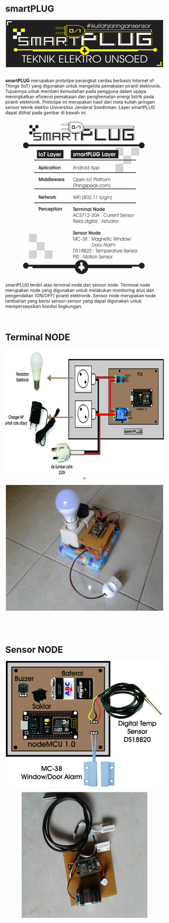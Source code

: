 # smartPLUG
<p align="center"><img src ="https://github.com/ekobayuhit/smartPLUG/blob/www/stiker_smartPLUG.png", width="500" height="150"/></p>
<br>
<b>smartPLUG</b> merupakan prototipe perangkat cerdas berbasis Internet of Things (IoT) yang digunakan untuk mengelola pemakaian piranti elektronik. Tujuannya untuk memberi kemudahan pada pengguna dalam upaya meningkatkan efisiensi pemakaian dan penghematan energi listrik pada piranti elektronik. 
Prototipe ini merupakan hasil dari mata kuliah jaringan sensor teknik elektro Universitas Jenderal Soedirman.
Layer smartPLUG dapat dilihat pada gambar di bawah ini.
<br>
<p align="center"><img src ="https://github.com/ekobayuhit/smartPLUG/blob/www/spec-smartPLUG.png" width="400" height="500"/> </p>
smartPLUG terdiri atas terminal node dan sensor node. Terminal node merupakan node yang digunakan untuk melakukan monitoring arus dan pengendalian (ON/OFF) piranti elektronik. Sensor node merupakan node tambahan yang berisi sensor-sensor yang dapat digunakan untuk mempersepsikan kondisi lingkungan.
<br><br><br>
<p align="center"><H1> Terminal NODE </H1></p>
<p align="center"><img src ="https://github.com/ekobayuhit/smartPLUG/blob/www/SmartPLUG.jpg" width="700" height="400"/>> </p>
<p align="center"><img src ="https://github.com/ekobayuhit/smartPLUG/blob/www/20161218_094312.jpg" width="500" height="400"/> </p>

<br><br><br>
<p align="center"><H1>Sensor NODE </H1></p>
<p align="center"><img src ="https://github.com/ekobayuhit/smartPLUG/blob/www/sensornode_mock_up_hardware.jpg" width="500" height="400"/></p>
<p align="center"><img src ="https://github.com/ekobayuhit/smartPLUG/blob/www/1482050447313.jpg" width="400" height="400"/></p>
